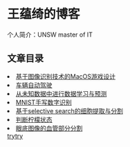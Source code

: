 # 王蕴绮的博客 
个人简介：UNSW master of IT

## 文章目录
<li><a href='./Game1/index.md'>基于图像识别技术的MacOS游戏设计</a></li>
<li><a href=''>车辆自动驾驶</a></li>
<li><a href=''>从未知数据中进行数据学习与预测</a></li>
<li><a href=''>MNIST手写数字识别</a></li>
<li><a href=''>基于selective search的细胞提取与分割</a></li>
<li><a href=''>判断柠檬状态</a></li>
<li><a href=''>眼底图像的血管部分分割</a></li>
<a href='./简历1.html'>trytry</a>
